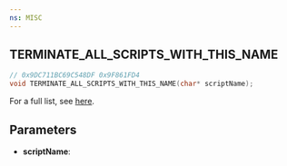 ```yaml
---
ns: MISC
---
```

## TERMINATE_ALL_SCRIPTS_WITH_THIS_NAME

```c
// 0x9DC711BC69C548DF 0x9F861FD4
void TERMINATE_ALL_SCRIPTS_WITH_THIS_NAME(char* scriptName);
```

For a full list, see [here](https://gist.github.com/4mmonium/f76f3ecef649ed275b260b433ea84494).

## Parameters
* **scriptName**: 

